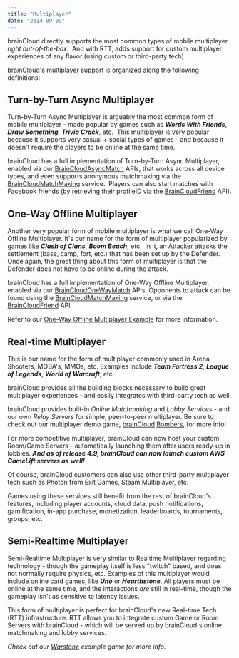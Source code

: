 ```yaml
---
title: "Multiplayer"
date: "2014-09-09"
---
```


brainCloud directly supports the most common types of mobile multiplayer _right out-of-the-box_.  And with RTT, adds support for custom multiplayer experiences of any flavor (using custom or third-party tech).

brainCloud's multiplayer support is organized along the following definitions:

## Turn-by-Turn Async Multiplayer

Turn-by-Turn Async Multiplayer is arguably the most common form of mobile multiplayer - made popular by games such as **_Words With Friends_**, **_Draw Something_**, **_Trivia Crack_**, etc.  This multiplayer is very popular because it supports very casual + social types of games - and because it doesn't require the players to be online at the same time.

brainCloud has a full implementation of Turn-by-Turn Async Multiplayer, enabled via our [BrainCloudAsyncMatch](/api/capi/asyncmatch) APIs, that works across all device types, and even supports anonymous matchmaking via the [BrainCloudMatchMaking](/api/capi/matchmaking) service.  Players can also start matches with Facebook friends (by retrieving their profileID via the [BrainCloudFriend](/api/capi/friend) API).

## One-Way Offline Multiplayer

Another very popular form of mobile multiplayer is what we call One-Way Offline Multiplayer. It's our name for the form of multiplayer popularized by games like **_Clash of Clans_**, **_Boom Beach_**, etc.  In it, an Attacker attacks the settlement (base, camp, fort, etc.) that has been set up by the Defender. Once again, the great thing about this form of multiplayer is that the Defender does not have to be online during the attack.

brainCloud has a full implementation of One-Way Offline Multiplayer, enabled via our [BrainCloudOneWayMatch](/api/capi/onewaymatch) APIs. Opponents to attack can be found using the [BrainCloudMatchMaking](/api/capi/matchmaking) service, or via the [BrainCloudFriend](/api/capi/friend) API.

Refer to our [One-Way Offline Multiplayer Example](/learn/key-concepts/multiplayer/one-way-offline-multiplayer-example/) for more information.

## Real-time Multiplayer

This is our name for the form of multiplayer commonly used in Arena Shooters, MOBA's, MMOs, etc. Examples include _**Team Fortress 2**_, _**League of Legends**_, _**World of Warcraft**_, etc.

brainCloud provides all the building blocks necessary to build great multiplayer experiences - and easily integrates with third-party tech as well.

brainCloud provides built-in _Online Matchmaking_ and _Lobby Services_ - and our own _Relay Servers_ for simple, peer-to-peer multiplayer. Be sure to check out our multiplayer demo game, [brainCloud](/learn/sdk-tutorials/unity-tutorials/bombers-rtt-example-game/) [Bombers](/learn/sdk-tutorials/unity-tutorials/braincloud-bombers-example-game/), for more info!

For more competitive multiplayer, brainCloud can now host your custom Room/Game Servers - automatically launching them after users ready-up in lobbies. _**And as of release 4.9, brainCloud can now launch custom AWS GameLift servers as well!**_

Of course, brainCloud customers can also use other third-party multiplayer tech such as Photon from Exit Games, Steam Multiplayer, etc.

Games using these services still benefit from the rest of brainCloud's features, including player accounts, cloud data, push notifications, gamification, in-app purchase, monetization, leaderboards, tournaments, groups, etc.

## Semi-Realtime Multiplayer

Semi-Realtime Multiplayer is very similar to Realtime Multiplayer regarding technology - though the gameplay itself is less "twitch" based, and does not normally require physics, etc. Examples of this multiplayer would include online card games, like _**Uno**_ or _**Hearthstone**_. All players must be online at the same time, and the interactions *are* still in real-time, though the gameplay isn't as sensitive to latency issues.

This form of multiplayer is perfect for brainCloud's new Real-time Tech (RTT) infrastructure. RTT allows you to integrate custom Game or Room Servers with brainCloud - which will be served up by brainCloud's online matchmaking and lobby services.

_Check out our [Warstone](https://github.com/getbraincloud/examples-javascript) example game for more info._

<DocCardList />